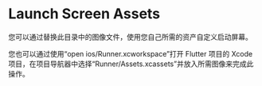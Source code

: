 # Launch Screen Assets

您可以通过替换此目录中的图像文件，使用您自己所需的资产自定义启动屏幕。

您也可以通过使用“open ios/Runner.xcworkspace”打开 Flutter 项目的 Xcode 项目，在项目导航器中选择“Runner/Assets.xcassets”并放入所需图像来完成此操作。